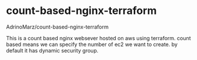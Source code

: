 # count-based-nginx-terraform
AdrinoMarz/count-based-nginx-terraform

This is a count based nginx websever hosted on aws using terraform. count based means we can specify the number of ec2 we want to create. by default it has dynamic security group.